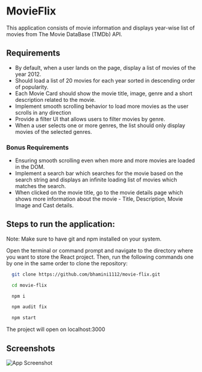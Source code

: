 # MovieFlix

This application consists of movie information and displays year-wise list of movies from The Movie DataBase (TMDb) API.

## Requirements

- By default, when a user lands on the page, display a list of movies of the year 2012.
- Should load a list of 20 movies for each year sorted in descending order of popularity.
- Each Movie Card should show the movie title, image, genre and a short description related to the movie.
- Implement smooth scrolling behavior to load more movies as the user scrolls in any direction
- Provide a filter UI that allows users to filter movies by genre.
- When a user selects one or more genres, the list should only display movies of the selected genres.

### Bonus Requirements

- Ensuring smooth scrolling even when more and more movies are loaded in the DOM.
- Implement a search bar which searches for the movie based on the search string and displays an infinite loading list of movies which matches the search.
- When clicked on the movie title, go to the movie details page which shows more information about the movie - Title, Description, Movie Image and Cast details.

## Steps to run the application:

Note: Make sure to have git and npm installed on your system.

Open the terminal or command prompt and navigate to the directory where you want to store the React project. Then, run the following commands one by one in the same order to clone the repository:

```bash
  git clone https://github.com/bhamini1112/movie-flix.git
```

```bash
  cd movie-flix
```

```bash
  npm i
```

```bash
  npm audit fix
```

```bash
  npm start
```

The project will open on localhost:3000

## Screenshots

![App Screenshot](https://via.placeholder.com/468x300?text=App+Screenshot+Here)
